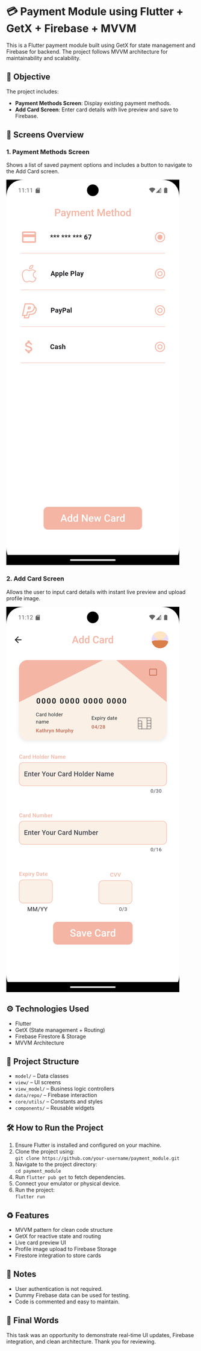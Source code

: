 <!DOCTYPE html>
<html lang="en">
<!-- <head>
 
  <style>
    body {
      font-family: Arial, sans-serif;
      margin: 40px;
      background-color: #fafafa;
      color: #333;
      line-height: 1.6;
    }
    h1, h2 {
      color: #2c3e50;
    }
    ul {
      padding-left: 20px;
    }
    code {
      background-color: #f0f0f0;
      padding: 2px 6px;
      border-radius: 4px;
      font-family: monospace;
    }
    img {
      width: 300px;
      border-radius: 10px;
      margin: 20px 0;
      display: block;
    }
  </style>
</head> -->
<body>

  <h1>💳 Payment Module using Flutter + GetX + Firebase + MVVM</h1>

  <p>
    This is a Flutter payment module built using GetX for state management and Firebase for backend. The project follows MVVM architecture for maintainability and scalability.
  </p>

  <h2>🎯 Objective</h2>
  <p>
    The project includes:
  </p>
  <ul>
    <li><strong>Payment Methods Screen</strong>: Display existing payment methods.</li>
    <li><strong>Add Card Screen</strong>: Enter card details with live preview and save to Firebase.</li>
  </ul>

  <h2>📱 Screens Overview</h2>

  <h3>1. Payment Methods Screen</h3>
  <p>
    Shows a list of saved payment options and includes a button to navigate to the Add Card screen.
  </p>
  <img src="screenshots/Screenshot_1751058703.png" alt="Payment Methods Screen">

  <h3>2. Add Card Screen</h3>
  <p>
    Allows the user to input card details with instant live preview and upload profile image.
  </p>
  <img src="screenshots/Screenshot_1751058713.png" alt="Add Card Screen">

  <h2>⚙️ Technologies Used</h2>
  <ul>
    <li>Flutter</li>
    <li>GetX (State management + Routing)</li>
    <li>Firebase Firestore & Storage</li>
    <li>MVVM Architecture</li>
  </ul>

  <h2>🧱 Project Structure</h2>
  <ul>
    <li><code>model/</code> – Data classes</li>
    <li><code>view/</code> – UI screens</li>
    <li><code>view_model/</code> – Business logic controllers</li>
    <li><code>data/repo/</code> – Firebase interaction</li>
    <li><code>core/utils/</code> – Constants and styles</li>
    <li><code>components/</code> – Reusable widgets</li>
  </ul>

  <h2>🛠 How to Run the Project</h2>
  <ol>
    <li>Ensure Flutter is installed and configured on your machine.</li>
    <li>Clone the project using:
      <br><code>git clone https://github.com/your-username/payment_module.git</code>
    </li>
    <li>Navigate to the project directory:<br><code>cd payment_module</code></li>
    <li>Run <code>flutter pub get</code> to fetch dependencies.</li>
    <li>Connect your emulator or physical device.</li>
    <li>Run the project:<br><code>flutter run</code></li>
  </ol>

  <h2>♻️ Features</h2>
  <ul>
    <li>MVVM pattern for clean code structure</li>
    <li>GetX for reactive state and routing</li>
    <li>Live card preview UI</li>
    <li>Profile image upload to Firebase Storage</li>
    <li>Firestore integration to store cards</li>
  </ul>

  <h2>📌 Notes</h2>
  <ul>
    <li>User authentication is not required.</li>
    <li>Dummy Firebase data can be used for testing.</li>
    <li>Code is commented and easy to maintain.</li>
  </ul>

  <h2>💬 Final Words</h2>
  <p>
    This task was an opportunity to demonstrate real-time UI updates, Firebase integration, and clean architecture. Thank you for reviewing.
  </p>

</body>
</html>
